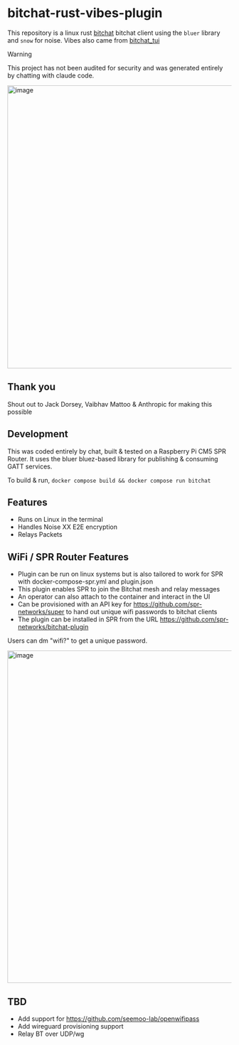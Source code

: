 # bitchat-rust-vibes-plugin

This repository is a linux rust [bitchat](https://github.com/permissionlesstech/bitchat)
bitchat client using the `bluer` library and `snow` for noise. Vibes also came from [bitchat_tui](https://github.com/vaibhav-mattoo/bitchat-tui)


> [!WARNING]
> This project has not been audited for security and was generated entirely by chatting with claude code.

<img width="2252" height="637" alt="image" src="https://github.com/user-attachments/assets/726e0f94-dfac-4b3f-ab9f-b8de323a5972" />

## Thank you

Shout out to Jack Dorsey, Vaibhav Mattoo & Anthropic for making this possible

## Development

This was coded entirely by chat, built & tested on a Raspberry Pi CM5 SPR Router.
It uses the bluer bluez-based library for publishing & consuming GATT services.

To build & run, `docker compose build && docker compose run bitchat`

## Features

- Runs on Linux in the terminal
- Handles Noise XX E2E encryption
- Relays Packets

## WiFi / SPR Router Features

- Plugin can be run on linux systems but is also tailored to work for SPR with docker-compose-spr.yml and plugin.json
- This plugin enables SPR to join the Bitchat mesh and relay messages
- An operator can also attach to the container and interact in the UI 
- Can be provisioned with an API key for https://github.com/spr-networks/super to hand out unique wifi passwords to bitchat clients
- The plugin can be installed in SPR from the URL https://github.com/spr-networks/bitchat-plugin

Users can dm "wifi?" to get a unique password.

<img width="1124" height="748" alt="image" src="https://github.com/user-attachments/assets/680cef5e-82f3-47da-895d-75d80a6fc8be" />


## TBD 

- Add support for https://github.com/seemoo-lab/openwifipass 
- Add wireguard provisioning support
- Relay BT over UDP/wg 
